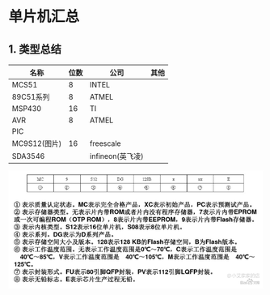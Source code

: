 # 单片机汇总

##  1. 类型总结

| 名称         | 位数 | 公司             | 其他 |
| ------------ | ---- | ---------------- | ---- |
| MCS51        | 8    | INTEL            |      |
| 89C51系列    | 8    | ATMEL            |      |
| MSP430       | 16   | TI               |      |
| AVR          | 8    | ATMEL            |      |
| PIC          |      |                  |      |
| MC9S12(图片) | 16   | freescale        |      |
| SDA3546      |      | infineon(英飞凌) |      |

![image-20210308104847671](image/image-20210308104847671.png)

